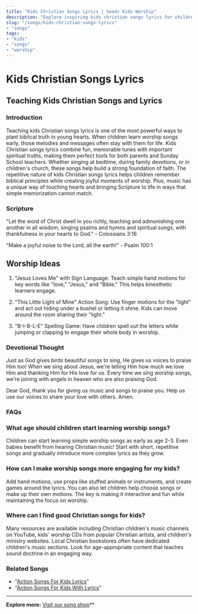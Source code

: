 ```yaml
---
title: "Kids Christian Songs Lyrics | Seeds Kids Worship"
description: "Explore inspiring kids christian songs lyrics for children's worship and faith development. Biblical music resources for families and ministry."
slug: "/songs/kids-christian-songs-lyrics"
- "songs"
tags:
- "kids"
- "songs"
- "worship"
---
```


# Kids Christian Songs Lyrics

## Teaching Kids Christian Songs and Lyrics

### Introduction
Teaching kids Christian songs lyrics is one of the most powerful ways to plant biblical truth in young hearts. When children learn worship songs early, those melodies and messages often stay with them for life. Kids Christian songs lyrics combine fun, memorable tunes with important spiritual truths, making them perfect tools for both parents and Sunday School teachers. Whether singing at bedtime, during family devotions, or in children's church, these songs help build a strong foundation of faith. The repetitive nature of kids Christian songs lyrics helps children remember biblical principles while creating joyful moments of worship. Plus, music has a unique way of touching hearts and bringing Scripture to life in ways that simple memorization cannot match.

### Scripture
"Let the word of Christ dwell in you richly, teaching and admonishing one another in all wisdom, singing psalms and hymns and spiritual songs, with thankfulness in your hearts to God." - Colossians 3:16

"Make a joyful noise to the Lord, all the earth!" - Psalm 100:1

## Worship Ideas
1. "Jesus Loves Me" with Sign Language: Teach simple hand motions for key words like "love," "Jesus," and "Bible." This helps kinesthetic learners engage.

2. "This Little Light of Mine" Action Song: Use finger motions for the "light" and act out hiding under a bushel or letting it shine. Kids can move around the room sharing their "light."

3. "B-I-B-L-E" Spelling Game: Have children spell out the letters while jumping or clapping to engage their whole body in worship.

### Devotional Thought
Just as God gives birds beautiful songs to sing, He gives us voices to praise Him too! When we sing about Jesus, we're telling Him how much we love Him and thanking Him for His love for us. Every time we sing worship songs, we're joining with angels in heaven who are also praising God.

Dear God, thank you for giving us music and songs to praise you. Help us use our voices to share your love with others. Amen.

### FAQs

### What age should children start learning worship songs?
Children can start learning simple worship songs as early as age 2-3. Even babies benefit from hearing Christian music! Start with short, repetitive songs and gradually introduce more complex lyrics as they grow.

### How can I make worship songs more engaging for my kids?
Add hand motions, use props like stuffed animals or instruments, and create games around the lyrics. You can also let children help choose songs or make up their own motions. The key is making it interactive and fun while maintaining the focus on worship.

### Where can I find good Christian songs for kids?
Many resources are available including Christian children's music channels on YouTube, kids' worship CDs from popular Christian artists, and children's ministry websites. Local Christian bookstores often have dedicated children's music sections. Look for age-appropriate content that teaches sound doctrine in an engaging way.

### Related Songs

- "[Action Songs For Kids Lyrics](/songs/action-songs-for-kids-lyrics/)"
- "[Action Songs For Kids With Lyrics](/songs/action-songs-for-kids-with-lyrics/)"

---

**Explore more:** [Visit our song shop](https://seedskidsworship.com/shop)**

<!-- Schema Markup -->
<script type="application/ld+json">
{
  "@context": "https://schema.org",
  "@type": "MusicRecording",
  "name": "Kids Christian Songs Lyrics",
  "byArtist": {
    "@type": "MusicGroup",
    "name": "Seeds Kids Worship"
  },
  "isFamilyFriendly": true,
  "url": "https://seedskidsworship.com/songs/kids-christian-songs-lyrics/"
}
</script>